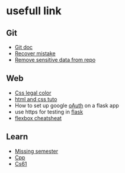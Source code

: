 # usefull link

## Git

- [Git doc](https://git-scm.com/book/en/v2)
- [Recover mistake](https://ohshitgit.com/)
- [Remove sensitive data from repo](https://docs.github.com/en/authentication/keeping-your-account-and-data-secure/removing-sensitive-data-from-a-repository)

## Web

- [Css legal color](https://www.w3schools.com/cssref/css_colors_legal.php)
- [html and css tuto](https://internetingishard.netlify.app/index.html)
- How to set up google [oAuth](https://developers.google.com/identity/protocols/oauth2/web-server#python) on a flask app
- use https for testing in [flask](https://blog.miguelgrinberg.com/post/running-your-flask-application-over-https)
- [flexbox cheatsheat](https://flexbox.malven.co/)

## Learn

- [Missing semester](https://missing.csail.mit.edu)
- [Cpp](https://www.learncpp.com/)
- [Cs61](https://cs6-seas.harvard.edu/site/2022/#gsc.tab=0)

